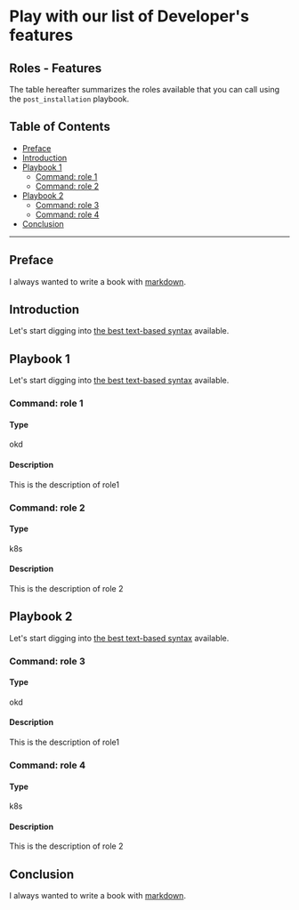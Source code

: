 # Play with our list of Developer's features

## Roles - Features

The table hereafter summarizes the roles available that you can call using the `post_installation` playbook.

## Table of Contents

-   [Preface](#preface)
-   [Introduction](#introduction)
-   [Playbook 1](#playbook-1)
    -   [Command: role 1](#command-role-1)
    -   [Command: role 2](#command-role-2)
-   [Playbook 2](#playbook-2)
    -   [Command: role 3](#command-role-3)
    -   [Command: role 4](#command-role-4)
-   [Conclusion](#conclusion)

--------

Preface
-------

I always wanted to write a book with
[markdown](http://daringfireball.net/projects/markdown).

Introduction
------------

Let's start digging into [the best text-based
syntax](http://daringfireball.net/projects/markdown) available.

Playbook 1
----------

Let's start digging into [the best text-based
syntax](http://daringfireball.net/projects/markdown) available.

### Command: role 1

#### Type

okd

#### Description

This is the description of role1

### Command: role 2

#### Type

k8s

#### Description

This is the description of role 2

Playbook 2
----------

Let's start digging into [the best text-based
syntax](http://daringfireball.net/projects/markdown) available.

### Command: role 3

#### Type

okd

#### Description

This is the description of role1

### Command: role 4

#### Type

k8s

#### Description

This is the description of role 2

Conclusion
----------

I always wanted to write a book with
[markdown](http://daringfireball.net/projects/markdown).
